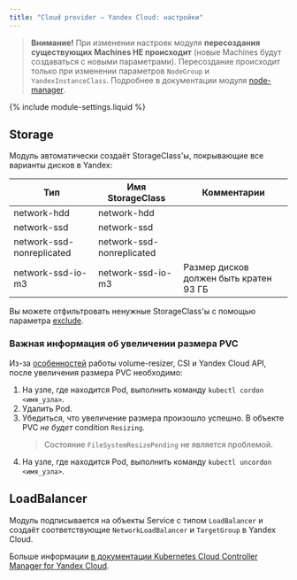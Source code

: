 ```yaml
---
title: "Cloud provider — Yandex Cloud: настройки"
---
```


> **Внимание!** При изменении настроек модуля **пересоздания существующих Machines НЕ происходит** (новые Machines будут создаваться с новыми параметрами). Пересоздание происходит только при изменении параметров `NodeGroup` и `YandexInstanceClass`. Подробнее в документации модуля [node-manager](../../modules/040-node-manager/faq.html#как-пересоздать-эфемерные-машины-в-облаке-с-новой-конфигурацией).

{% include module-settings.liquid %}

## Storage

Модуль автоматически создаёт StorageClass'ы, покрывающие все варианты дисков в Yandex:

| Тип | Имя StorageClass | Комментарии |
|---|---|---|
| network-hdd | network-hdd | |'
| network-ssd | network-ssd | |
| network-ssd-nonreplicated | network-ssd-nonreplicated | |
| network-ssd-io-m3         | network-ssd-io-m3 | Размер дисков должен быть кратен 93 ГБ |

Вы можете отфильтровать ненужные StorageClass'ы с помощью параметра [exclude](#parameters-storageclass-exclude).

### Важная информация об увеличении размера PVC

Из-за [особенностей](https://github.com/kubernetes-csi/external-resizer/issues/44) работы volume-resizer, CSI и Yandex Cloud API, после увеличения размера PVC необходимо:

1. На узле, где находится Pod, выполнить команду `kubectl cordon <имя_узла>`.
2. Удалить Pod.
3. Убедиться, что увеличение размера произошло успешно. В объекте PVC *не будет* condition `Resizing`.
   > Состояние `FileSystemResizePending` не является проблемой.
4. На узле, где находится Pod, выполнить команду `kubectl uncordon <имя_узла>`.

## LoadBalancer

Модуль подписывается на объекты Service с типом `LoadBalancer` и создаёт соответствующие `NetworkLoadBalancer` и `TargetGroup` в Yandex Cloud.

Больше информации [в документации Kubernetes Cloud Controller Manager for Yandex Cloud](https://github.com/flant/yandex-cloud-controller-manager).

